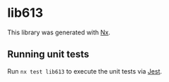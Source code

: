 # lib613

This library was generated with [Nx](https://nx.dev).

## Running unit tests

Run `nx test lib613` to execute the unit tests via [Jest](https://jestjs.io).
